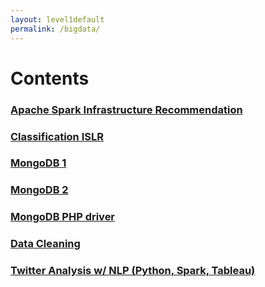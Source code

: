 ```yaml
---
layout: level1default 
permalink: /bigdata/
---
```


# Contents

<!-- <h3><a href="{{ base_url }}/bigdata/linear-regression2/">Linear Regression(R, Python) ISLR</a></h3> -->
<h3><a href="{{ base_url }}/bigdata/spark-infra/">Apache Spark Infrastructure Recommendation</a></h3>
<h3><a href="{{ base_url }}/bigdata/classification/">Classification ISLR</a></h3>
<h3><a href="{{ base_url }}/reference/ref_mongodb_01/">MongoDB 1</a></h3>
<h3><a href="{{ base_url }}/reference/ref_mongodb_02/">MongoDB 2</a></h3>
<h3><a href="{{ base_url }}/bigdata/mongodb-php/">MongoDB PHP driver</a></h3>
<!--<h3><a href="{{ base_url }}/bigdata/natural-language-processing/">Natural Language Processing 1</a></h3> -->
<h3><a href="{{ base_url }}/bigdata/data-cleaning/">Data Cleaning</a></h3>
<h3><a href="{{ base_url }}/bigdata/twitter-analysis">Twitter Analysis w/ NLP (Python, Spark, Tableau)</a></h3>